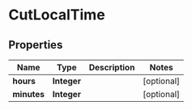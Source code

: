 

# CutLocalTime


## Properties

| Name | Type | Description | Notes |
|------------ | ------------- | ------------- | -------------|
|**hours** | **Integer** |  |  [optional] |
|**minutes** | **Integer** |  |  [optional] |



